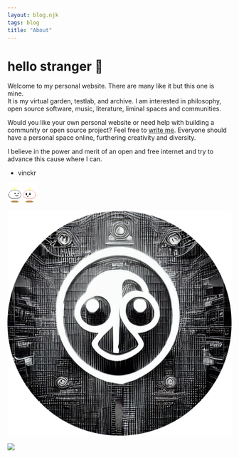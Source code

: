 ```yaml
---
layout: blog.njk
tags: blog
title: "About"
---
```


# hello stranger &#128075;

Welcome to my personal website. There are many like it but this one is mine.  
It is my virtual garden, testlab, and archive. I am interested in philosophy, open source software, music,
literature, liminal spaces and communities.

Would you like your own personal website or need help with building a community
or open source project? Feel free to [write me](mailto:mail@vinckr.com).
Everyone should have a personal space online, furthering creativity and diversity.

I believe in the power and merit of an open and free internet and try to advance this cause where I can.

- vinckr

![Thanks for visiting!](./img/hello.gif)

<a href="blog.html"><img class="center" src="./img/index.png" alt="Content ends here"></a>

![](./img/notepad.gif)
